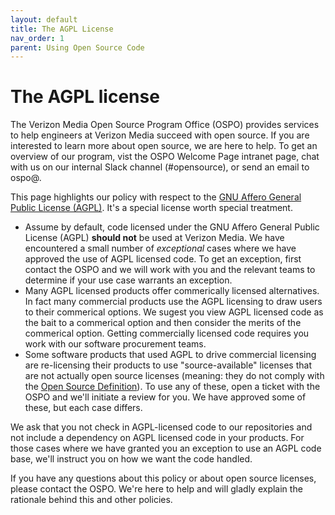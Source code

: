 ```yaml
---
layout: default
title: The AGPL License
nav_order: 1
parent: Using Open Source Code
---
```


# The AGPL license

The Verizon Media Open Source Program Office (OSPO) provides services to help engineers at Verizon Media succeed with open source. If you are interested to learn more about open source, we are here to help. To get an overview of our program, vist the OSPO Welcome Page intranet page, chat with us on our internal Slack channel (#opensource), or send an email to ospo@.

This page highlights our policy with respect to the [GNU Affero General Public License (AGPL)](https://www.gnu.org/licenses/agpl-3.0.en.html). It's a special license worth special treatment.

- Assume by default, code licensed under the GNU Affero General Public License (AGPL) **should not** be used at Verizon Media. We have encountered a small number of _exceptional_ cases where we have approved the use of AGPL licensed code. To get an exception, first contact the OSPO and we will work with you and the relevant teams to determine if your use case warrants an exception.
- Many AGPL licensed products offer commerically licensed alternatives. In fact many commercial products use the AGPL licensing to draw users to their commerical options. We sugest you view AGPL licensed code as the bait to a commerical option and then consider the merits of the commerical option. Getting commercially licensed code requires you work with our software procurement teams. 
- Some software products that used AGPL to drive commercial licensing are re-licensing their products to use "source-available" licenses that are not actually open source licenses (meaning: they do not comply with the [Open Source Definition](https://opensource.org/osd)). To use any of these, open a ticket with the OSPO and we'll initiate a review for you. We have approved some of these, but each case differs.

We ask that you not check in AGPL-licensed code to our repositories and not include a dependency on AGPL licensed code in your products. For those cases where we have granted you an exception to use an AGPL code base, we'll instruct you on how we want the code handled. 

If you have any questions about this policy or about open source licenses, please contact the OSPO. We're here to help and will gladly explain the rationale behind this and other policies.
